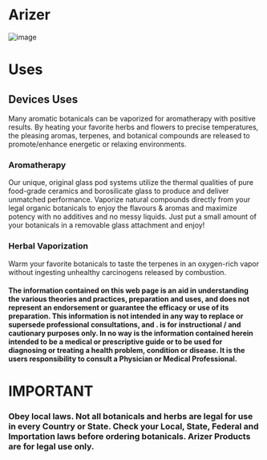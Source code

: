 # Arizer
![image](https://user-images.githubusercontent.com/104687767/166160565-5e3fb220-df38-445a-90d6-05df5a9213c6.png)

# Uses
## Devices Uses
Many aromatic botanicals can be vaporized for aromatherapy with positive results. By heating your favorite herbs and flowers to precise temperatures, the pleasing aromas, terpenes, and botanical compounds are released to promote/enhance energetic or relaxing environments.

### Aromatherapy
Our unique, original glass pod systems utilize the thermal qualities of pure food-grade ceramics and borosilicate glass to produce and deliver unmatched performance. Vaporize natural compounds directly from your legal organic botanicals to enjoy the flavours & aromas and maximize potency with no additives and no messy liquids. Just put a small amount of your botanicals in a removable glass attachment and enjoy!

### Herbal Vaporization
Warm your favorite botanicals to taste the terpenes in an oxygen-rich vapor without ingesting unhealthy carcinogens released by combustion.

#### The information contained on this web page is an aid in understanding the various theories and practices, preparation and uses, and does not represent an endorsement or guarantee the efficacy or use of its preparation. This information is not intended in any way to replace or supersede professional consultations, and . is for instructional / and cautionary purposes only. In no way is the information contained herein intended to be a medical or prescriptive guide or to be used for diagnosing or treating a health problem, condition or disease. It is the users responsibility to consult a Physician or Medical Professional.

# IMPORTANT 
### Obey local laws. Not all botanicals and herbs are legal for use in every Country or State. Check your Local, State, Federal and Importation laws before ordering botanicals. Arizer Products are for legal use only.

